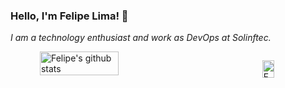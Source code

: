 ### Hello, I'm Felipe Lima! 👋

_I am a technology enthusiast and work as DevOps at Solinftec._

<div style="display: flex; justify-content: center; flex-direction:row;">
  <img align="left" width="50%" src="https://github-readme-stats.vercel.app/api?username=felipelima94&show_icons=true&hide_border=true&count_private=true&include_all_commits=true" 
       alt="Felipe's github stats" />

  <img align="right" width="35%" src="https://github-readme-stats.vercel.app/api/top-langs/?username=felipelima94&layout=compact&hide_border=true&count_private=true" 
       alt="Felipe's github stats" />
 </div>
<!--
**felipelima94/felipelima94** is a ✨ _special_ ✨ repository because its `README.md` (this file) appears on your GitHub profile.

Here are some ideas to get you started:

- 🔭 I’m currently working on ...
- 🌱 I’m currently learning ...
- 👯 I’m looking to collaborate on ...
- 🤔 I’m looking for help with ...
- 💬 Ask me about ...
- 📫 How to reach me: ...
- 😄 Pronouns: ...
- ⚡ Fun fact: ...
-->
